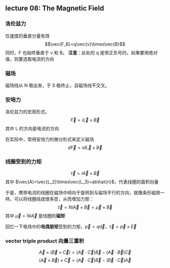 ## lecture 08: The Magnetic Field

### 洛伦兹力

仅速度的垂直分量有效
$$\vec{F_B}=q\vec{v}\times\vec{B}$$
同时，F 也始终垂直于 v 和 B。
**注意**：此处的 q 是带正负号的，如果要用绝对值，则要选取电流的方向

### 磁场

磁场线从 N 极出发，于 S 极终止，且磁场线不交叉。

### 安培力

洛伦兹力的宏观形式。
$$\vec{F}=i\vec{L}\times\vec{B}$$
其中 L 的方向是电流的方向

在实际中，常用安培力的微分形式来定义磁场
$$d\vec{F}=id\vec{L}\times\vec{B}$$

### 线圈受到的力矩

$$\vec{\tau}=i\vec{A}\times\vec{B}$$
其中 $\vec{A}=\vec{L_2}\times\vec{L_3}=ab\hat{n}$，代表线圈的面积向量

于是，携带电流的线圈在磁场中倾向于旋转到与磁场平行的方向，就像条形磁铁一样。可以将线圈绕成很多匝，从而增加力矩：
$$\vec{\tau}=Ni\vec{A}\times\vec{B}=\vec{\mu}\times\vec{B}$$
其中 $\vec{\mu}=Ni\vec{A}$ 是线圈的**磁矩**

回忆一下电场中的**电偶极矩**受到的力矩，$\vec{p}=q\vec{d}$，$\vec{\tau}=\vec{p}\times\vec{E}$

### vector triple product 向量三重积

$$\vec{A}\times(\vec{B}\times\vec{C})=(\vec{A}\cdot\vec{C})\vec{B}-(\vec{A}\cdot\vec{B})\vec{C}$$
$$(\vec{A}\times\vec{B})\times\vec{C}=(\vec{A}\cdot\vec{C})\vec{B}-(\vec{B}\cdot\vec{C})\vec{A}$$